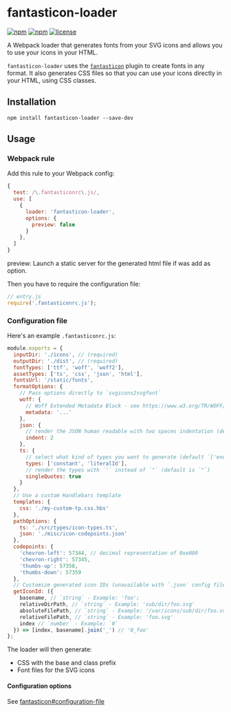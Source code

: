 # fantasticon-loader

[![npm](https://img.shields.io/npm/v/fantasticon-loader.svg)](https://www.npmjs.com/package/fantasticon-loader)
[![npm](https://img.shields.io/npm/dm/fantasticon-loader.svg)](https://www.npmjs.com/package/fantasticon-loader)
[![license](https://img.shields.io/github/license/ramirezcgn/fantasticon-loader.svg)](https://github.com/ramirezcgn/fantasticon-loader/blob/master/LICENSE)

A Webpack loader that generates fonts from your SVG icons and allows you to use your icons in your HTML.

`fantasticon-loader` uses the [`fantasticon`](https://github.com/ramirezcgn/fantasticon) plugin to create fonts in any format. It also generates CSS files so that you can use your icons directly in your HTML, using CSS classes.

## Installation

```
npm install fantasticon-loader --save-dev
```

## Usage

### Webpack rule

Add this rule to your Webpack config:

```javascript
{
  test: /\.fantasticonrc\.js/,
  use: [
    {
      loader: 'fantasticon-loader',
      options: {
        preview: false
      }
    },
  ]
}
```

preview: Launch a static server for the generated html file if was add as option.

Then you have to require the configuration file:

```javascript
// entry.js
require('.fantasticonrc.js');
```

### Configuration file

Here's an example `.fantasticonrc.js`:

```js
module.exports = {
  inputDir: './icons', // (required)
  outputDir: './dist', // (required)
  fontTypes: ['ttf', 'woff', 'woff2'],
  assetTypes: ['ts', 'css', 'json', 'html'],
  fontsUrl: '/static/fonts',
  formatOptions: {
    // Pass options directly to `svgicons2svgfont`
    woff: {
      // Woff Extended Metadata Block - see https://www.w3.org/TR/WOFF/#Metadata
      metadata: '...'
    },
    json: {
      // render the JSON human readable with two spaces indentation (default is none, so minified)
      indent: 2
    },
    ts: {
      // select what kind of types you want to generate (default `['enum', 'constant', 'literalId', 'literalKey']`)
      types: ['constant', 'literalId'],
      // render the types with `'` instead of `"` (default is `"`)
      singleQuotes: true
    }
  },
  // Use a custom Handlebars template
  templates: {
    css: './my-custom-tp.css.hbs'
  },
  pathOptions: {
    ts: './src/types/icon-types.ts',
    json: './misc/icon-codepoints.json'
  },
  codepoints: {
    'chevron-left': 57344, // decimal representation of 0xe000
    'chevron-right': 57345,
    'thumbs-up': 57358,
    'thumbs-down': 57359
  },
  // Customize generated icon IDs (unavailable with `.json` config file)
  getIconId: ({
    basename, // `string` - Example: 'foo';
    relativeDirPath, // `string` - Example: 'sub/dir/foo.svg'
    absoluteFilePath, // `string` - Example: '/var/icons/sub/dir/foo.svg'
    relativeFilePath, // `string` - Example: 'foo.svg'
    index // `number` - Example: `0`
  }) => [index, basename].join('_') // '0_foo'
};
```

The loader will then generate:

* CSS with the base and class prefix
* Font files for the SVG icons

#### Configuration options

See [fantasticon#configuration-file](https://github.com/ramirezcgn/fantasticon#configuration-file)
